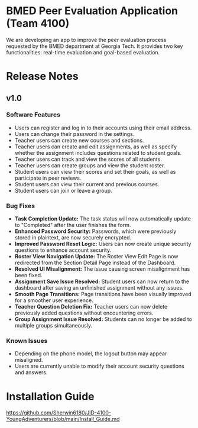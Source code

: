# BMED Peer Evaluation Application (Team 4100)

We are developing an app to improve the peer evaluation process requested by the BMED department at Georgia Tech. It provides two key functionalities: real-time evaluation and goal-based evaluation.
# Release Notes
## v1.0
### Software Features
* Users can register and log in to their accounts using their email address.
* Users can change their password in the settings.
* Teacher users can create new courses and sections.
* Teacher users can create and edit assignments, as well as specify whether the assignment includes questions related to student goals.
* Teacher users can track and view the scores of all students.
* Teacher users can create groups and view the student roster.
* Student users can view their scores and set their goals, as well as participate in peer reviews.
* Student users can view their current and previous courses.
* Student users can join or leave a group.
### Bug Fixes
* **Task Completion Update:** The task status will now automatically update to "Completed" after the user finishes the form.
* **Enhanced Password Security:** Passwords, which were previously stored in plaintext, are now securely encrypted.
* **Improved Password Reset Logic:** Users can now create unique security questions to enhance account security.
* **Roster View Navigation Update:** The Roster View Edit Page is now redirected from the Section Detail Page instead of the Dashboard.
* **Resolved UI Misalignment:** The issue causing screen misalignment has been fixed.
* **Assignment Save Issue Resolved:** Student users can now return to the dashboard after saving an unfinished assignment without any issues.
* **Smooth Page Transitions:** Page transitions have been visually improved for a smoother user experience.
* **Teacher Question Deletion Fix:** Teacher users can now delete previously added questions without encountering errors.
* **Group Assignment Issue Resolved:** Students can no longer be added to multiple groups simultaneously.
### Known Issues
* Depending on the phone model, the logout button may appear misaligned.
* Users are currently unable to modify their account security questions and answers.
# Installation Guide
https://github.com/Sherwin6180/JID-4100-YoungAdventurers/blob/main/Install_Guide.md
